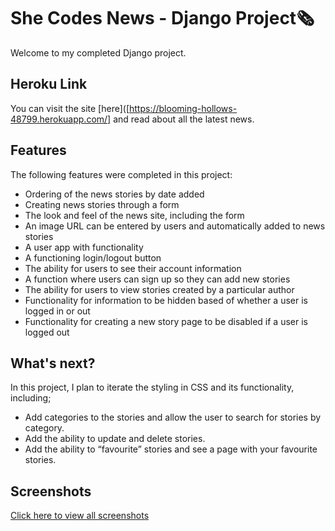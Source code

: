 # She Codes News - Django Project🗞️

Welcome to my completed Django project.

## Heroku Link

You can visit the site [here]([https://blooming-hollows-48799.herokuapp.com/] and read about all the latest news.


## Features
The following features were completed in this project:

- Ordering of the news stories by date added
- Creating news stories through a form
- The look and feel of the news site, including the form
- An image URL can be entered by users and automatically added to news stories
- A user app with functionality
- A functioning login/logout button
- The ability for users to see their account information
- A function where users can sign up so they can add new stories
- The ability for users to view stories created by a particular author
- Functionality for information to be hidden based of whether a user is logged in or out
- Functionality for creating a new story page to be disabled if a user is logged out

## What's next?
In this project, I plan to iterate the styling in CSS and its functionality, including;
- Add categories to the stories and allow the user to search for stories by category.
- Add the ability to update and delete stories.
- Add the ability to “favourite” stories and see a page with your favourite stories.

## Screenshots
[Click here to view all screenshots](https://github.com/SheCodesAus/she-codes-django-news-project-Sarahbrod/tree/main/Screenshots)
